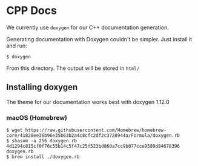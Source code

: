 # CPP Docs

We currently use `doxygen` for our C++ documentation generation.

Generating documentation with Doxygen couldn't be simpler. Just install it and run:

```
$ doxygen
```

From this directory. The output will be stored in `html/`

## Installing doxygen

The theme for our documentation works best with doxygen 1.12.0

### macOS (Homebrew)

```
$ wget https://raw.githubusercontent.com/Homebrew/homebrew-core/41828ee36b96e35b63b2a4c8cfc2df2c3728944a/Formula/doxygen.rb
$ shasum -a 256 doxygen.rb
4d1294c815cf0f76c55b14c5f47c25f523bd860a7cc9b077cce9589d84678396  doxygen.rb
$ brew install ./doxygen.rb
```
